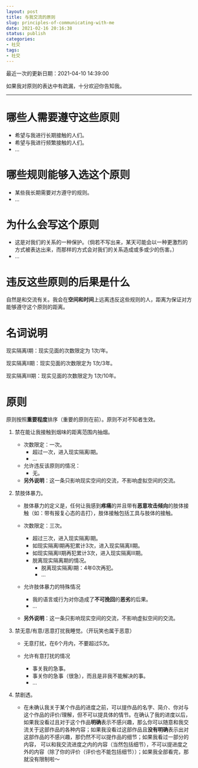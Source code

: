 ```yaml
---
layout: post
title: 与我交流的原则
slug: principles-of-communicating-with-me
date: 2021-02-16 20:16:38
status: publish
categories:
- 社交
tags:
- 社交
---
```

最近一次的更新日期：2021-04-10 14:39:00

<!--more-->

如果我对原则的表达中有疏漏，十分欢迎你告知我。

---
# 哪些人需要遵守这些原则
- 希望与我进行长期接触的人们。
- 希望与我进行频繁接触的人们。
- ...

# 哪些规则能够入选这个原则
- 某些我长期需要对方遵守的规则。
- ...

# 为什么会写这个原则
- 这是对我们的关系的一种保护。（倘若不写出来，某天可能会以一种更激烈的方式被表达出来，而那样的方式会对我们的关系造成或多或少的伤害。）
- ...

# 违反这些原则的后果是什么
自然是和交流有关。我会在**空间和时间**上远离违反这些规则的人，距离为保证对方能够遵守这个原则的距离。

# 名词说明

现实隔离Ⅰ期：现实见面的次数限定为 1次/年。

现实隔离Ⅱ期：现实见面的次数限定为 1次/3年。

现实隔离Ⅲ期：现实见面的次数限定为 1次/10年。

# 原则

原则按照**重要程度**排序（重要的原则在前）。原则不对不知者生效。



1. 禁在能让我接触到烟味的距离范围内抽烟。

   - 次数限定：一次。
     - 超过一次，进入现实隔离Ⅰ期。
     - ...
   - 允许违反该原则的情况：
     - 无。
   - **另外说明**：这一条只影响现实空间的交流，不影响虚拟空间的交流。

2. 禁肢体暴力。

   - 肢体暴力的定义是，任何让我感到**疼痛**的并且带有**恶意攻击倾向**的肢体接触（如：带有报复心态的击打），肢体接触包括工具与肢体的接触。
   - 次数限定：三次。
     - 超过三次，进入现实隔离Ⅰ期。
     - 如现实隔离Ⅰ期再犯累计3次，进入现实隔离Ⅱ期。
     - 如现实隔离Ⅱ期再犯累计3次，进入现实隔离Ⅲ期。
     - 脱离现实隔离期的情况。
       - 脱离现实隔离Ⅰ期：4年0次再犯。
       - ...

   - 允许肢体暴力的特殊情况
     - 我的语言或行为对你造成了**不可挽回**的**恶劣**的后果。
     - ...
   - **另外说明**：这一条只影响现实空间的交流，不影响虚拟空间的交流。

3. 禁无意/有意/恶意打扰我睡觉。（开玩笑也属于恶意） 

   - 无意打扰，在6个月内，不要超过5次。

   - 允许有意打扰的情况
     - 事关我的急事。
     - 事关你的急事（很急），而且是非我不能解决的事。
     - ...

4. 禁剧透。

   - 在未确认我关于某个作品的进度之前，可以提作品的名字、简介、你对与这个作品的评价/理解，但不可以提具体的情节。在确认了我的进度以后，如果我没看过且对于这个作品**明确**表示不感兴趣，那么你可以随意和我交流关于这部作品的各种内容；如果我没看过这部作品且**没有明确**表示出对这部作品的不感兴趣，那仍然不可以提作品的细节；如果我看过一部分的内容， 可以和我交流进度之内的内容（当然包括细节），不可以提进度之外的内容（除了你的评价（评价也不能包括细节））；如果我全部看完，那就没有限制啦～



